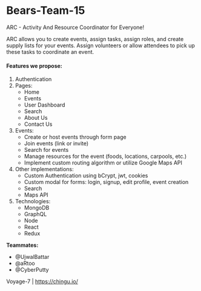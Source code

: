 # Bears-Team-15

ARC - Activity And Resource Coordinator for Everyone!

ARC allows you to create events, assign tasks, assign roles, and create supply lists for your events.
Assign volunteers or allow attendees to pick up these tasks to coordinate an event.


#### Features we propose:
1. Authentication
2. Pages:
    * Home
    * Events
    * User Dashboard
    * Search
    * About Us
    * Contact Us
3. Events:
    * Create or host events through form page
    * Join events (link or invite)
    * Search for events
    * Manage resources for the event (foods, locations, carpools, etc.)
    * Implement custom routing algorithm or utilize Google Maps API
4. Other implementations:
    * Custom Authentication using bCrypt, jwt, cookies
    * Custom modal for forms: login, signup, edit profile, event creation
    * Search
    * Maps API
5. Technologies:
    * MongoDB
    * GraphQL
    * Node
    * React
    * Redux

**Teammates:**
  - @UjwalBattar
  - @aRtoo
  - @CyberPutty



Voyage-7 | https://chingu.io/
